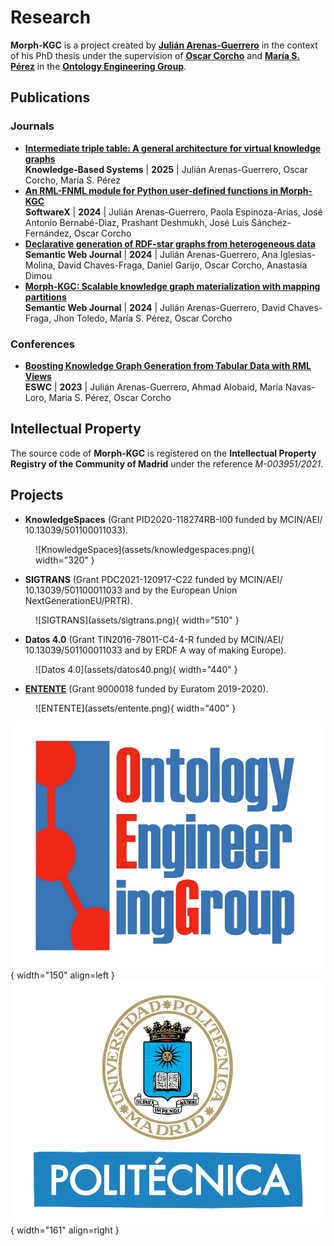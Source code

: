 # Research

**Morph-KGC** is a project created by **[Julián Arenas-Guerrero](https://orcid.org/0000-0002-3029-6469)** in the context of his PhD thesis under the supervision of **[Oscar Corcho](https://orcid.org/0000-0002-9260-0753)** and **[María S. Pérez](https://www.datsi.fi.upm.es/~mperez/)** in the **[Ontology Engineering Group](https://oeg.fi.upm.es/)**.

## Publications

### Journals

- **[Intermediate triple table: A general architecture for virtual knowledge graphs](https://doi.org/10.1016/j.knosys.2025.113179)**  
**Knowledge-Based Systems** | **2025** | Julián Arenas-Guerrero, Oscar Corcho, María S. Pérez
- **[An RML-FNML module for Python user-defined functions in Morph-KGC](https://www.sciencedirect.com/science/article/pii/S2352711024000803)**  
**SoftwareX** | **2024** | Julián Arenas-Guerrero, Paola Espinoza-Arias, José Antonio Bernabé-Diaz, Prashant Deshmukh, José Luis Sánchez-Fernández, Oscar Corcho
- **[Declarative generation of RDF-star graphs from heterogeneous data](https://www.doi.org/10.3233/SW-243602)**  
**Semantic Web Journal** | **2024** | Julián Arenas-Guerrero, Ana Iglesias-Molina, David Chaves-Fraga, Daniel Garijo, Oscar Corcho, Anastasia Dimou
- **[Morph-KGC: Scalable knowledge graph materialization with mapping partitions](https://www.doi.org/10.3233/SW-223135)**  
**Semantic Web Journal** | **2024** | Julián Arenas-Guerrero, David Chaves-Fraga, Jhon Toledo, María S. Pérez, Oscar Corcho

### Conferences

- **[Boosting Knowledge Graph Generation from Tabular Data with RML Views](https://2023.eswc-conferences.org/wp-content/uploads/2023/05/paper_Arenas-Guerrero_2023_Boosting.pdf)**  
**ESWC** | **2023** | Julián Arenas-Guerrero, Ahmad Alobaid, María Navas-Loro, María S. Pérez, Oscar Corcho

## Intellectual Property

The source code of **Morph-KGC** is registered on the **Intellectual Property Registry of the Community of Madrid** under the reference _M-003951/2021_.

## Projects

- **KnowledgeSpaces** (Grant PID2020-118274RB-I00 funded by MCIN/AEI/ 10.13039/501100011033).
<figure markdown>
  ![KnowledgeSpaces](assets/knowledgespaces.png){ width="320" }
</figure>

- **SIGTRANS** (Grant PDC2021-120917-C22 funded by MCIN/AEI/ 10.13039/501100011033 and by the European Union NextGenerationEU/PRTR).
<figure markdown>
  ![SIGTRANS](assets/sigtrans.png){ width="510" }
</figure>

- **Datos 4.0** (Grant TIN2016-78011-C4-4-R funded by MCIN/AEI/ 10.13039/501100011033 and by ERDF A way of making Europe).
<figure markdown>
  ![Datos 4.0](assets/datos40.png){ width="440" }
</figure>

- **[ENTENTE](https://doi.org/10.3030/900018)** (Grant 9000018 funded by Euratom 2019-2020).
<figure markdown>
  ![ENTENTE](assets/entente.png){ width="400" }
</figure>

![OEG](assets/logo-oeg.png){ width="150" align=left } ![UPM](assets/logo-upm.png){ width="161" align=right }
